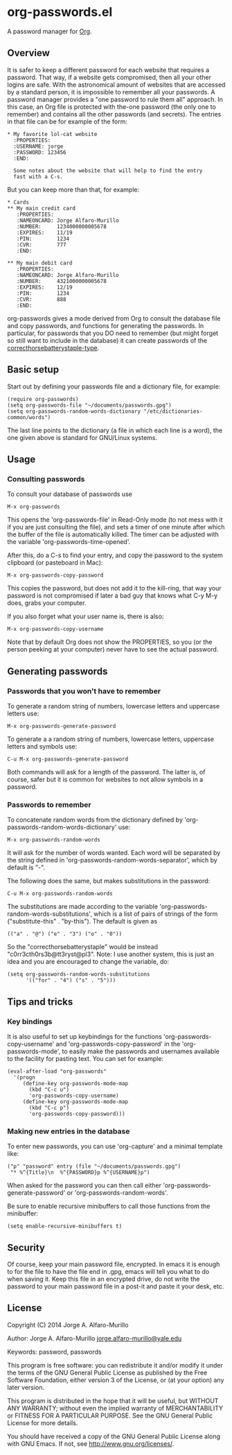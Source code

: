 # org-passwords.el 

A password manager for [Org](http://orgmode.org/).

## Overview

It is safer to keep a different password for each website that
requires a password. That way, if a website gets compromised, then all
your other logins are safe. With the astronomical amount of websites
that are accessed by a standard person, it is impossible to remember
all your passwords. A password manager provides a "one password to
rule them all" approach. In this case, an Org file is protected with
the-one password (the only one to remember) and contains all the other
passwords (and secrets). The entries in that file can be for example
of the form:

	* My favorite lol-cat website
      :PROPERTIES:
      :USERNAME: jorge
      :PASSWORD: 123456
      :END:
	  
	  Some notes about the website that will help to find the entry
      fast with a C-s.

But you can keep more than that, for example:

	* Cards
	** My main credit card
	   :PROPERTIES:
	   :NAMEONCARD: Jorge Alfaro-Murillo
	   :NUMBER:     1234000000005678
	   :EXPIRES:    11/19
	   :PIN:        1234
	   :CVR:        777
	   :END:

	** My main debit card
	   :PROPERTIES:
	   :NAMEONCARD: Jorge Alfaro-Murillo
	   :NUMBER:     4321000000005678
	   :EXPIRES:    12/19
	   :PIN:        1234
	   :CVR:        888
	   :END:

org-passwords gives a mode derived from Org to consult the database
file and copy passwords, and functions for generating the passwords.
In particular, for passwords that you DO need to remember (but might
forget so still want to include in the database) it can create
passwords of the
[correcthorsebatterystaple-type](http://xkcd.com/936/).

## Basic setup

Start out by defining your passwords file and a dictionary file, for
example:

	(require org-passwords)
	(setq org-passwords-file "~/documents/passwords.gpg")
	(setq org-passwords-random-words-dictionary "/etc/dictionaries-common/words")

The last line points to the dictionary (a file in which each line is a
word), the one given above is standard for GNU/Linux systems.

## Usage

### Consulting passwords

To consult your database of passwords use

	M-x org-passwords

This opens the 'org-passwords-file' in Read-Only mode (to not mess
with it if you are just consulting the file), and sets a timer of one
minute after which the buffer of the file is automatically killed. The
timer can be adjusted with the variable 'org-passwords-time-opened'.

After this, do a C-s to find your entry, and copy the password to the
system clipboard (or pasteboard in Mac):

	M-x org-passwords-copy-password

This copies the password, but does not add it to the kill-ring, that
way your password is not compromised if later a bad guy that knows
what C-y M-y does, grabs your computer.

If you also forget what your user name is, there is also:

	M-x org-passwords-copy-username

Note that by default Org does not show the PROPERTIES, so you (or the
person peeking at your computer) never have to see the actual
password.

## Generating passwords

### Passwords that you won't have to remember

To generate a random string of numbers, lowercase letters and
uppercase letters use:

	M-x org-passwords-generate-password

To generate a a random string of numbers, lowercase letters, uppercase
letters and symbols use:

	C-u M-x org-passwords-generate-password

Both commands will ask for a length of the password. The latter is, of
course, safer but it is common for websites to not allow symbols in a
password.

### Passwords to remember

To concatenate random words from the dictionary defined by
'org-passwords-random-words-dictionary' use:

	M-x org-passwords-random-words

It will ask for the number of words wanted. Each word will be
separated by the string defined in
'org-passwords-random-words-separator', which by default is "-".

The following does the same, but makes substitutions in the password:

	C-u M-x org-passwords-random-words

The substitutions are made according to the variable
'org-passwords-random-words-substitutions', which is a list of pairs
of strings of the form ("substitute-this" . "by-this"). The default is
given as

	(("a" . "@") ("e" . "3") ("o" . "0"))

So the "correcthorsebatterystaple" would be instead
"c0rr3cth0rs3b@tt3ryst@pl3". Note: I use another system, this is just
an idea and you are encouraged to change the variable, do:

	(setq org-passwords-random-words-substitutions
	      '(("for" . "4") ("s" . "5")))

## Tips and tricks

### Key bindings

It is also useful to set up keybindings for the functions
'org-passwords-copy-username' and 'org-passwords-copy-password' in the
'org-passwords-mode', to easily make the passwords and usernames
available to the facility for pasting text. You can set for example:

    (eval-after-load "org-passwords"
      '(progn
         (define-key org-passwords-mode-map
           (kbd "C-c u")
           'org-passwords-copy-username)
         (define-key org-passwords-mode-map
           (kbd "C-c p")
           'org-passwords-copy-password)))

### Making new entries in the database

To enter new passwords, you can use 'org-capture' and a minimal template like:
         
    ("p" "password" entry (file "~/documents/passwords.gpg")
     "* %^{Title}\n  %^{PASSWORD}p %^{USERNAME}p")

When asked for the password you can then call either
'org-passwords-generate-password' or 'org-passwords-random-words'.

Be sure to enable recursive minibuffers to call those functions from
the minibuffer:

    (setq enable-recursive-minibuffers t)

## Security

Of course, keep your main password file, encrypted. In emacs it is
enough to for the file to have the file end in .gpg, emacs will tell
you what to do when saving it. Keep this file in an encrypted drive,
do not write the password to your main password file in a post-it and
paste it your desk, etc.

## License

Copyright (C) 2014 Jorge A. Alfaro-Murillo

Author: Jorge A. Alfaro-Murillo <jorge.alfaro-murillo@yale.edu>

Keywords: password, passwords

This program is free software: you can redistribute it and/or modify
it under the terms of the GNU General Public License as published by
the Free Software Foundation, either version 3 of the License, or (at
your option) any later version.

This program is distributed in the hope that it will be useful, but
WITHOUT ANY WARRANTY; without even the implied warranty of
MERCHANTABILITY or FITNESS FOR A PARTICULAR PURPOSE. See the GNU
General Public License for more details.

You should have received a copy of the GNU General Public License
along with GNU Emacs. If not, see <http://www.gnu.org/licenses/>.

